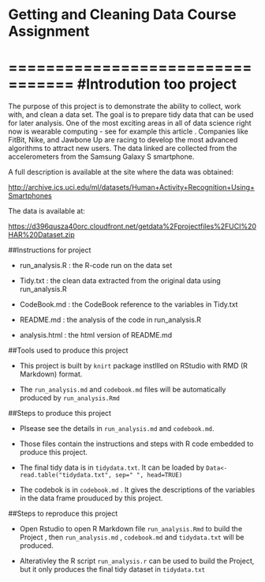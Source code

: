 # Getting and Cleaning Data Course Assignment
=================================
#Introdution too project
=================================
The purpose of this project is to demonstrate the ability to collect, work with, and clean a data set. The goal is to prepare tidy data that can be used for later analysis. 
One of the most exciting areas in all of data science right now is wearable computing - see for example this article .
Companies like FitBit, Nike, and Jawbone Up are racing to develop the most advanced algorithms to attract new users. The data linked are collected from the accelerometers from the Samsung Galaxy S smartphone.

A full description is available at the site where the data was obtained:

http://archive.ics.uci.edu/ml/datasets/Human+Activity+Recognition+Using+Smartphones

The data is available at:

https://d396qusza40orc.cloudfront.net/getdata%2Fprojectfiles%2FUCI%20HAR%20Dataset.zip

##Instructions for project

- run_analysis.R : the R-code run on the data set

- Tidy.txt : the clean data extracted from the original data using run_analysis.R

- CodeBook.md : the CodeBook reference to the variables in Tidy.txt

- README.md : the analysis of the code in run_analysis.R

- analysis.html : the html version of README.md

##Tools used to produce this project

- This project is built by `knirt` package instllled on RStudio with RMD (R Markdown) format.

- The  `run_analysis.md` and `codebook.md` files will be  automatically  produced by `run_analysis.Rmd` 

##Steps to produce this project

- Plsease see the details in `run_analysis.md` and `codebook.md`.

- Those files  contain the instructions and steps with R code embedded  to produce this project.

- The final tidy data is in `tidydata.txt`. It can be loaded by `Data<-read.table("tidydata.txt", sep=" ", head=TRUE)`

- The codebok is in `codebook.md` . It gives the descriptions of the variables in the data frame prouduced by this project.

##Steps to reproduce this project

-  Open Rstudio to open R  Markdown file  `run_analysis.Rmd` to build the Project , then `run_analysis.md` , `codebook.md` and 
  `tidydata.txt` will be produced.
  
-  Alterativley the R script `run_analysis.r` can be used  to build the Project, but it only produces the final tidy dataset in `tidydata.txt`

 

